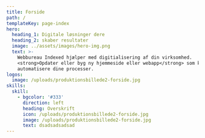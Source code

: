 ```yaml
---
title: Forside
path: /
templateKey: page-index
hero:
  heading_1: Digitale løsninger dere
  heading_2: skaber resultater
  image: ../assets/images/hero-img.png
  text: >-
    Webbureau Indexed hjælper med digitialisering af din virksomhed.
    <strong>Opdater eller byg ny hjemmeside eller webapp</strong> som kan
    automatisere dine processer.
logos:
  image: /uploads/produktionsbillede2-forside.jpg
skills:
  skill:
    - bgcolor: '#333'
      direction: left
      heading: Overskrift
      icon: /uploads/produktionsbillede2-forside.jpg
      image: /uploads/produktionsbillede2-forside.jpg
      text: dsadsadsadsad
---
```


